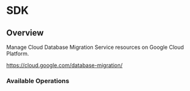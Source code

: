 # SDK

## Overview

Manage Cloud Database Migration Service resources on Google Cloud Platform.

<https://cloud.google.com/database-migration/>
### Available Operations

